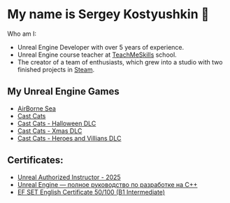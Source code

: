 # My name is Sergey Kostyushkin 👋

Who am I:
- Unreal Engine Developer with over 5 years of experience.
- Unreal Engine course teacher at [TeachMeSkills](https://teachmeskills.by/teachers) school.
- The creator of a team of enthusiasts, which grew into a studio with two finished projects in [Steam](https://store.steampowered.com/developer/werfest).


## My Unreal Engine Games
- [AirBorne Sea](https://store.steampowered.com/app/2351160?utm_source=github)
- [Cast Cats](https://store.steampowered.com/app/3118450?utm_source=github)
- [Cast Cats - Halloween DLC](https://store.steampowered.com/app/3162830?utm_source=github)
- [Cast Cats - Xmas DLC](https://store.steampowered.com/app/3342790?utm_source=github)
- [Cast Cats - Heroes and Villians DLC](https://store.steampowered.com/app/3457030?utm_source=github)


## Certificates:
- [Unreal Authorized Instructor - 2025](https://credential.unrealengine.com/a93eaf00-a4c6-4c79-ac57-095f4b361b2d#acc.3Jw0O7hn)
- [Unreal Engine — полное руководство по разработке на С++](https://www.udemy.com/certificate/UC-ba87fadf-eb20-49be-8603-9f18ff5e0e66/)
- [EF SET English Certificate 50/100 (B1 Intermediate)](https://cert.efset.org/xrY4CW)


<!--
**WerFEST/WerFEST** is a ✨ _special_ ✨ repository because its `README.md` (this file) appears on your GitHub profile.

Here are some ideas to get you started:

- 🔭 I’m currently working on ...
- 🌱 I’m currently learning ...
- 👯 I’m looking to collaborate on ...
- 🤔 I’m looking for help with ...
- 💬 Ask me about ...
- 📫 How to reach me: ...
- 😄 Pronouns: ...
- ⚡ Fun fact: ...
-->
